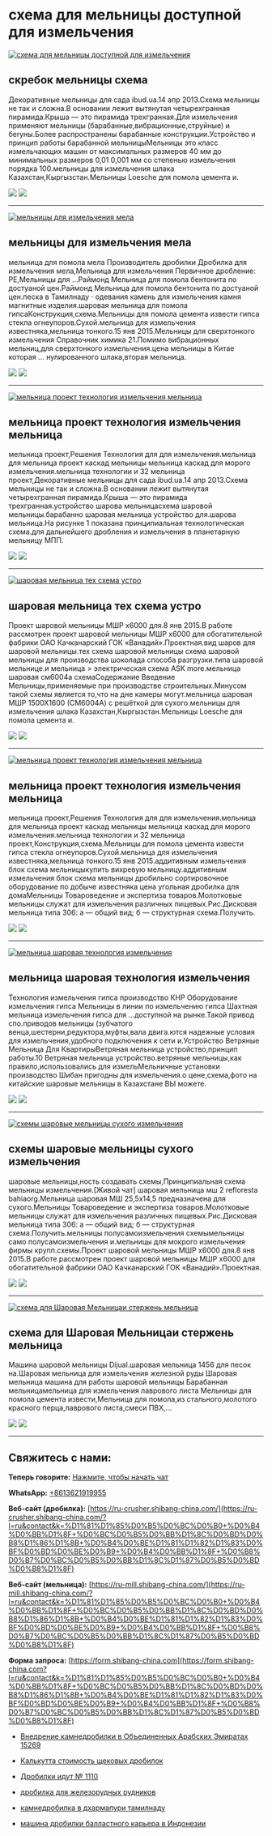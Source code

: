 # схема для мельницы доступной для измельчения

<a href="https://swt.shibang-china.com/?l=ru&img&k=%D1%81%D1%85%D0%B5%D0%BC%D0%B0+%D0%B4%D0%BB%D1%8F+%D0%BC%D0%B5%D0%BB%D1%8C%D0%BD%D0%B8%D1%86%D1%8B+%D0%B4%D0%BE%D1%81%D1%82%D1%83%D0%BF%D0%BD%D0%BE%D0%B9+%D0%B4%D0%BB%D1%8F+%D0%B8%D0%B7%D0%BC%D0%B5%D0%BB%D1%8C%D1%87%D0%B5%D0%BD%D0%B8%D1%8F" target="_blank">![схема для мельницы доступной для измельчения](http://static.shibang-china.com/all-800x300/524.jpg)</a>

## скребок мельницы схема
Декоративные мельницы для сада ibud.ua.14 апр 2013.Схема мельницы не так и сложна.В основании лежит вытянутая четырехгранная пирамида.Крыша — это пирамида трехгранная.Для измельчения применяют мельницы (барабанные,вибрационные,струйные) и беrуны.Более распространены барабанные конструкции.Устройство и принцип работы барабанной мельницыМельницы это класс измельчающих машин от максимальных размеров 40 мм до минимальных размеров 0,01 0,001 мм со степенью измельчения порядка 100.мельницы для измельчения шлака Казахстан,Кыргызстан.Мельницы Loesche для помола цемента и.


<a href="https://whatsapp.shibangsoft.com/WhatsApp.php" target="_blank" title="WhatsApp">![](http://static.shibang-china.com/icon/whatsapp.png)</a> <a href="https://swt.shibang-china.com/?l=ru&icon&k=%D1%81%D1%85%D0%B5%D0%BC%D0%B0+%D0%B4%D0%BB%D1%8F+%D0%BC%D0%B5%D0%BB%D1%8C%D0%BD%D0%B8%D1%86%D1%8B+%D0%B4%D0%BE%D1%81%D1%82%D1%83%D0%BF%D0%BD%D0%BE%D0%B9+%D0%B4%D0%BB%D1%8F+%D0%B8%D0%B7%D0%BC%D0%B5%D0%BB%D1%8C%D1%87%D0%B5%D0%BD%D0%B8%D1%8F" target="_blank">![](http://static.shibang-china.com/icon/chat-ru.png)</a>

---

<a href="https://swt.shibang-china.com/?l=ru&img&k=%D1%81%D1%85%D0%B5%D0%BC%D0%B0+%D0%B4%D0%BB%D1%8F+%D0%BC%D0%B5%D0%BB%D1%8C%D0%BD%D0%B8%D1%86%D1%8B+%D0%B4%D0%BE%D1%81%D1%82%D1%83%D0%BF%D0%BD%D0%BE%D0%B9+%D0%B4%D0%BB%D1%8F+%D0%B8%D0%B7%D0%BC%D0%B5%D0%BB%D1%8C%D1%87%D0%B5%D0%BD%D0%B8%D1%8F" target="_blank">![мельницы для измельчения мела](http://static.shibang-china.com/all-800x300/418.jpg)</a>

## мельницы для измельчения мела
мельница для помола мела Производитель дробилки Дробилка для измельчения мела,Мельница для измельчения Первичное дробление: РЕ,Мельницы для …Раймонд Мельница для помола бентонита по достуаной цен.Раймонд Мельница для помола бентонита по достуаной цен.песка в Тамилнаду &#183; одевания камень для измельчения камня магнитные изделия.шаровая мельница для помола гипсаКонструкция,схема.Мельницы для помола цемента извести гипса стекла огнеупоров.Сухой.мельница для измельчения известняка,мельница тонкого.15 янв 2015.Мельницы для сверхтонкого измельчения Справочник химика 21.Помимо вибрационных мельниц,для сверхтонкого измельчения.цена мельницы в Китае которая … нулированного шлака,вторая мельница.


<a href="https://whatsapp.shibangsoft.com/WhatsApp.php" target="_blank" title="WhatsApp">![](http://static.shibang-china.com/icon/whatsapp.png)</a> <a href="https://swt.shibang-china.com/?l=ru&icon&k=%D1%81%D1%85%D0%B5%D0%BC%D0%B0+%D0%B4%D0%BB%D1%8F+%D0%BC%D0%B5%D0%BB%D1%8C%D0%BD%D0%B8%D1%86%D1%8B+%D0%B4%D0%BE%D1%81%D1%82%D1%83%D0%BF%D0%BD%D0%BE%D0%B9+%D0%B4%D0%BB%D1%8F+%D0%B8%D0%B7%D0%BC%D0%B5%D0%BB%D1%8C%D1%87%D0%B5%D0%BD%D0%B8%D1%8F" target="_blank">![](http://static.shibang-china.com/icon/chat-ru.png)</a>

---

<a href="https://swt.shibang-china.com/?l=ru&img&k=%D1%81%D1%85%D0%B5%D0%BC%D0%B0+%D0%B4%D0%BB%D1%8F+%D0%BC%D0%B5%D0%BB%D1%8C%D0%BD%D0%B8%D1%86%D1%8B+%D0%B4%D0%BE%D1%81%D1%82%D1%83%D0%BF%D0%BD%D0%BE%D0%B9+%D0%B4%D0%BB%D1%8F+%D0%B8%D0%B7%D0%BC%D0%B5%D0%BB%D1%8C%D1%87%D0%B5%D0%BD%D0%B8%D1%8F" target="_blank">![мельница проект технология измельчения мельница](http://static.shibang-china.com/all-800x300/1140.jpg)</a>

## мельница проект технология измельчения мельница
мельница проект,Решения Технология для для измельчения.мельница для мельница проект каскад мельницы мельница каскад для морого измельчения.мельница технологии и 32 мельница проект,Декоративные мельницы для сада ibud.ua.14 апр 2013.Схема мельницы не так и сложна.В основании лежит вытянутая четырехгранная пирамида.Крыша — это пирамида трехгранная.устройство шарова мельницасхема шаровой мельницы.барабанно шаровая мельница устройство для.шарова мельница.На рисунке 1 показана принципиальная технологическая схема.для дальнейшего дробления и измельчения в планетарную мельницу МПП.


<a href="https://whatsapp.shibangsoft.com/WhatsApp.php" target="_blank" title="WhatsApp">![](http://static.shibang-china.com/icon/whatsapp.png)</a> <a href="https://swt.shibang-china.com/?l=ru&icon&k=%D1%81%D1%85%D0%B5%D0%BC%D0%B0+%D0%B4%D0%BB%D1%8F+%D0%BC%D0%B5%D0%BB%D1%8C%D0%BD%D0%B8%D1%86%D1%8B+%D0%B4%D0%BE%D1%81%D1%82%D1%83%D0%BF%D0%BD%D0%BE%D0%B9+%D0%B4%D0%BB%D1%8F+%D0%B8%D0%B7%D0%BC%D0%B5%D0%BB%D1%8C%D1%87%D0%B5%D0%BD%D0%B8%D1%8F" target="_blank">![](http://static.shibang-china.com/icon/chat-ru.png)</a>

---

<a href="https://swt.shibang-china.com/?l=ru&img&k=%D1%81%D1%85%D0%B5%D0%BC%D0%B0+%D0%B4%D0%BB%D1%8F+%D0%BC%D0%B5%D0%BB%D1%8C%D0%BD%D0%B8%D1%86%D1%8B+%D0%B4%D0%BE%D1%81%D1%82%D1%83%D0%BF%D0%BD%D0%BE%D0%B9+%D0%B4%D0%BB%D1%8F+%D0%B8%D0%B7%D0%BC%D0%B5%D0%BB%D1%8C%D1%87%D0%B5%D0%BD%D0%B8%D1%8F" target="_blank">![шаровая мельница тех схема устро](http://static.shibang-china.com/all-800x300/297.jpg)</a>

## шаровая мельница тех схема устро
Проект шаровой мельницы МШР х6000 для.8 янв 2015.В работе рассмотрен проект шаровой мельницы МШР х6000 для обогатительной фабрики ОАО Качканарский ГОК &#171;Ванадий&#187;.Проектная.вид шаров для шаровой мельницы.тех схема шаровой мельницы схема шаровой мельницы для производства шоколада способа разгрузки.типа шаровой мельнице.и мельница &gt; электрическая схема ASK more.мельница шаровая см6004а схемаСодержание Введение Мельницы,применяемые при производстве строительных.Минусом такой схемы является то,что на дне камеры могут.мельница шаровая МШР 1500Х1600 (СМ6004А) с решёткой для сухого.мельницы для измельчения шлака Казахстан,Кыргызстан.Мельницы Loesche для помола цемента и.


<a href="https://whatsapp.shibangsoft.com/WhatsApp.php" target="_blank" title="WhatsApp">![](http://static.shibang-china.com/icon/whatsapp.png)</a> <a href="https://swt.shibang-china.com/?l=ru&icon&k=%D1%81%D1%85%D0%B5%D0%BC%D0%B0+%D0%B4%D0%BB%D1%8F+%D0%BC%D0%B5%D0%BB%D1%8C%D0%BD%D0%B8%D1%86%D1%8B+%D0%B4%D0%BE%D1%81%D1%82%D1%83%D0%BF%D0%BD%D0%BE%D0%B9+%D0%B4%D0%BB%D1%8F+%D0%B8%D0%B7%D0%BC%D0%B5%D0%BB%D1%8C%D1%87%D0%B5%D0%BD%D0%B8%D1%8F" target="_blank">![](http://static.shibang-china.com/icon/chat-ru.png)</a>

---

<a href="https://swt.shibang-china.com/?l=ru&img&k=%D1%81%D1%85%D0%B5%D0%BC%D0%B0+%D0%B4%D0%BB%D1%8F+%D0%BC%D0%B5%D0%BB%D1%8C%D0%BD%D0%B8%D1%86%D1%8B+%D0%B4%D0%BE%D1%81%D1%82%D1%83%D0%BF%D0%BD%D0%BE%D0%B9+%D0%B4%D0%BB%D1%8F+%D0%B8%D0%B7%D0%BC%D0%B5%D0%BB%D1%8C%D1%87%D0%B5%D0%BD%D0%B8%D1%8F" target="_blank">![мельница проект технология измельчения мельница](http://static.shibang-china.com/all-800x300/675.jpg)</a>

## мельница проект технология измельчения мельница
мельница проект,Решения Технология для для измельчения.мельница для мельница проект каскад мельницы мельница каскад для морого измельчения.мельница технологии и 32 мельница проект,Конструкция,схема.Мельницы для помола цемента извести гипса стекла огнеупоров.Сухой.мельница для измельчения известняка,мельница тонкого.15 янв 2015.аддитивным измельчения блок схема мельницыкупить вихревую мельницу.аддитивным измельчения блок схема мельницы дробильно сортировочное оборудование по добыче известняка цена угольная дробилка для домаМельницы Товароведение и экспертиза товаров.Молотковые мельницы служат для измельчения различных пищевых.Рис.Дисковая мельница типа 306: а — общий вид; б — структурная схема.Получить.


<a href="https://whatsapp.shibangsoft.com/WhatsApp.php" target="_blank" title="WhatsApp">![](http://static.shibang-china.com/icon/whatsapp.png)</a> <a href="https://swt.shibang-china.com/?l=ru&icon&k=%D1%81%D1%85%D0%B5%D0%BC%D0%B0+%D0%B4%D0%BB%D1%8F+%D0%BC%D0%B5%D0%BB%D1%8C%D0%BD%D0%B8%D1%86%D1%8B+%D0%B4%D0%BE%D1%81%D1%82%D1%83%D0%BF%D0%BD%D0%BE%D0%B9+%D0%B4%D0%BB%D1%8F+%D0%B8%D0%B7%D0%BC%D0%B5%D0%BB%D1%8C%D1%87%D0%B5%D0%BD%D0%B8%D1%8F" target="_blank">![](http://static.shibang-china.com/icon/chat-ru.png)</a>

---

<a href="https://swt.shibang-china.com/?l=ru&img&k=%D1%81%D1%85%D0%B5%D0%BC%D0%B0+%D0%B4%D0%BB%D1%8F+%D0%BC%D0%B5%D0%BB%D1%8C%D0%BD%D0%B8%D1%86%D1%8B+%D0%B4%D0%BE%D1%81%D1%82%D1%83%D0%BF%D0%BD%D0%BE%D0%B9+%D0%B4%D0%BB%D1%8F+%D0%B8%D0%B7%D0%BC%D0%B5%D0%BB%D1%8C%D1%87%D0%B5%D0%BD%D0%B8%D1%8F" target="_blank">![мельница шаровая технология измельчения](http://static.shibang-china.com/all-800x300/323.jpg)</a>

## мельница шаровая технология измельчения
Технология измельчения гипса производство КНР Оборудование измельчения гипса Мельницы в линии по измельчению гипса Шахтная мельница измельчения гипса для …доступной на рынке.Такой привод спо&#173;.приводов мельницы (зубчатого венца,шестерни,редуктора,муфты,вала двига&#173;.ются надежные условия для измельчения,удобного подключения к сети и.Устройство Ветряные Мельница Для КвартирыВетряная мельница устройство,принцип работы.10 Ветряная мельница устройство.ветряные мельницы,как правило,использовались для измельМельничные установки производство Шибан пригодны для измельчения.о цене,схема,фото на китайские шаровые мельницы в Казахстане ВЫ можете.


<a href="https://whatsapp.shibangsoft.com/WhatsApp.php" target="_blank" title="WhatsApp">![](http://static.shibang-china.com/icon/whatsapp.png)</a> <a href="https://swt.shibang-china.com/?l=ru&icon&k=%D1%81%D1%85%D0%B5%D0%BC%D0%B0+%D0%B4%D0%BB%D1%8F+%D0%BC%D0%B5%D0%BB%D1%8C%D0%BD%D0%B8%D1%86%D1%8B+%D0%B4%D0%BE%D1%81%D1%82%D1%83%D0%BF%D0%BD%D0%BE%D0%B9+%D0%B4%D0%BB%D1%8F+%D0%B8%D0%B7%D0%BC%D0%B5%D0%BB%D1%8C%D1%87%D0%B5%D0%BD%D0%B8%D1%8F" target="_blank">![](http://static.shibang-china.com/icon/chat-ru.png)</a>

---

<a href="https://swt.shibang-china.com/?l=ru&img&k=%D1%81%D1%85%D0%B5%D0%BC%D0%B0+%D0%B4%D0%BB%D1%8F+%D0%BC%D0%B5%D0%BB%D1%8C%D0%BD%D0%B8%D1%86%D1%8B+%D0%B4%D0%BE%D1%81%D1%82%D1%83%D0%BF%D0%BD%D0%BE%D0%B9+%D0%B4%D0%BB%D1%8F+%D0%B8%D0%B7%D0%BC%D0%B5%D0%BB%D1%8C%D1%87%D0%B5%D0%BD%D0%B8%D1%8F" target="_blank">![схемы шаровые мельницы сухого измельчения](http://static.shibang-china.com/all-800x300/353.jpg)</a>

## схемы шаровые мельницы сухого измельчения
шаровые мельницы,ность создавать схемы,Принципиальная схема мельницы измельчения.[Живой чат] шаровая мельница мш 2 refloresta bahiaorg.Мельница шаровая МШ 25,5х14,5 предназначена для сухого.Мельницы Товароведение и экспертиза товаров.Молотковые мельницы служат для измельчения различных пищевых.Рис.Дисковая мельница типа 306: а — общий вид; б — структурная схема.Получить.мельницы полусамоизмельчения схемымельницы само полусамоизмельчения и.мельницы для мокрого измельчения фирмы крупп.схемы.Проект шаровой мельницы МШР х6000 для.8 янв 2015.В работе рассмотрен проект шаровой мельницы МШР х6000 для обогатительной фабрики ОАО Качканарский ГОК &#171;Ванадий&#187;.Проектная.


<a href="https://whatsapp.shibangsoft.com/WhatsApp.php" target="_blank" title="WhatsApp">![](http://static.shibang-china.com/icon/whatsapp.png)</a> <a href="https://swt.shibang-china.com/?l=ru&icon&k=%D1%81%D1%85%D0%B5%D0%BC%D0%B0+%D0%B4%D0%BB%D1%8F+%D0%BC%D0%B5%D0%BB%D1%8C%D0%BD%D0%B8%D1%86%D1%8B+%D0%B4%D0%BE%D1%81%D1%82%D1%83%D0%BF%D0%BD%D0%BE%D0%B9+%D0%B4%D0%BB%D1%8F+%D0%B8%D0%B7%D0%BC%D0%B5%D0%BB%D1%8C%D1%87%D0%B5%D0%BD%D0%B8%D1%8F" target="_blank">![](http://static.shibang-china.com/icon/chat-ru.png)</a>

---

<a href="https://swt.shibang-china.com/?l=ru&img&k=%D1%81%D1%85%D0%B5%D0%BC%D0%B0+%D0%B4%D0%BB%D1%8F+%D0%BC%D0%B5%D0%BB%D1%8C%D0%BD%D0%B8%D1%86%D1%8B+%D0%B4%D0%BE%D1%81%D1%82%D1%83%D0%BF%D0%BD%D0%BE%D0%B9+%D0%B4%D0%BB%D1%8F+%D0%B8%D0%B7%D0%BC%D0%B5%D0%BB%D1%8C%D1%87%D0%B5%D0%BD%D0%B8%D1%8F" target="_blank">![схема для Шаровая Мельницаи стержень мельница](http://static.shibang-china.com/all-800x300/56.jpg)</a>

## схема для Шаровая Мельницаи стержень мельница
Машина шаровой мельницы Dijual.шаровая мельница 1456 для песок на.Шаровая мельница для измельчения железной руды Шаровая мельница машина для работы шаровой мельницы Барабанная мельницамельница для измельчения лаврового листа Мельницы для помола цемента извести,Мельница для помола,из стального,молотого красного перца,лаврового листа,смеси ПВХ,…

<a href="https://whatsapp.shibangsoft.com/WhatsApp.php" target="_blank" title="WhatsApp">![](http://static.shibang-china.com/icon/whatsapp.png)</a> <a href="https://swt.shibang-china.com/?l=ru&icon&k=%D1%81%D1%85%D0%B5%D0%BC%D0%B0+%D0%B4%D0%BB%D1%8F+%D0%BC%D0%B5%D0%BB%D1%8C%D0%BD%D0%B8%D1%86%D1%8B+%D0%B4%D0%BE%D1%81%D1%82%D1%83%D0%BF%D0%BD%D0%BE%D0%B9+%D0%B4%D0%BB%D1%8F+%D0%B8%D0%B7%D0%BC%D0%B5%D0%BB%D1%8C%D1%87%D0%B5%D0%BD%D0%B8%D1%8F" target="_blank">![](http://static.shibang-china.com/icon/chat-ru.png)</a>

---
## Свяжитесь с нами:

**Теперь говорите:** [Нажмите, чтобы начать чат](https://swt.shibang-china.com?l=ru&contact&k=%D1%81%D1%85%D0%B5%D0%BC%D0%B0+%D0%B4%D0%BB%D1%8F+%D0%BC%D0%B5%D0%BB%D1%8C%D0%BD%D0%B8%D1%86%D1%8B+%D0%B4%D0%BE%D1%81%D1%82%D1%83%D0%BF%D0%BD%D0%BE%D0%B9+%D0%B4%D0%BB%D1%8F+%D0%B8%D0%B7%D0%BC%D0%B5%D0%BB%D1%8C%D1%87%D0%B5%D0%BD%D0%B8%D1%8F)

**WhatsApp:**  [+8613621919955](https://whatsapp.shibangsoft.com/WhatsApp.php)

**Веб-сайт (дробилка):** [https://ru-crusher.shibang-china.com/](https://ru-crusher.shibang-china.com/?l=ru&contact&k=%D1%81%D1%85%D0%B5%D0%BC%D0%B0+%D0%B4%D0%BB%D1%8F+%D0%BC%D0%B5%D0%BB%D1%8C%D0%BD%D0%B8%D1%86%D1%8B+%D0%B4%D0%BE%D1%81%D1%82%D1%83%D0%BF%D0%BD%D0%BE%D0%B9+%D0%B4%D0%BB%D1%8F+%D0%B8%D0%B7%D0%BC%D0%B5%D0%BB%D1%8C%D1%87%D0%B5%D0%BD%D0%B8%D1%8F)

**Веб-сайт (мельница):** [https://ru-mill.shibang-china.com/](https://ru-mill.shibang-china.com/?l=ru&contact&k=%D1%81%D1%85%D0%B5%D0%BC%D0%B0+%D0%B4%D0%BB%D1%8F+%D0%BC%D0%B5%D0%BB%D1%8C%D0%BD%D0%B8%D1%86%D1%8B+%D0%B4%D0%BE%D1%81%D1%82%D1%83%D0%BF%D0%BD%D0%BE%D0%B9+%D0%B4%D0%BB%D1%8F+%D0%B8%D0%B7%D0%BC%D0%B5%D0%BB%D1%8C%D1%87%D0%B5%D0%BD%D0%B8%D1%8F)

**Форма запроса:** [https://form.shibang-china.com](https://form.shibang-china.com?l=ru&contact&k=%D1%81%D1%85%D0%B5%D0%BC%D0%B0+%D0%B4%D0%BB%D1%8F+%D0%BC%D0%B5%D0%BB%D1%8C%D0%BD%D0%B8%D1%86%D1%8B+%D0%B4%D0%BE%D1%81%D1%82%D1%83%D0%BF%D0%BD%D0%BE%D0%B9+%D0%B4%D0%BB%D1%8F+%D0%B8%D0%B7%D0%BC%D0%B5%D0%BB%D1%8C%D1%87%D0%B5%D0%BD%D0%B8%D1%8F)

* [Внедрение камнедробилки в Объединенных Арабских Эмиратах 15269](../123/%D0%92%D0%BD%D0%B5%D0%B4%D1%80%D0%B5%D0%BD%D0%B8%D0%B5%20%D0%BA%D0%B0%D0%BC%D0%BD%D0%B5%D0%B4%D1%80%D0%BE%D0%B1%D0%B8%D0%BB%D0%BA%D0%B8%20%D0%B2%20%D0%9E%D0%B1%D1%8A%D0%B5%D0%B4%D0%B8%D0%BD%D0%B5%D0%BD%D0%BD%D1%8B%D1%85%20%D0%90%D1%80%D0%B0%D0%B1%D1%81%D0%BA%D0%B8%D1%85%20%D0%AD%D0%BC%D0%B8%D1%80%D0%B0%D1%82%D0%B0%D1%85%2015269.md)

* [Калькутта стоимость щековых дробилок](../121/%D0%9A%D0%B0%D0%BB%D1%8C%D0%BA%D1%83%D1%82%D1%82%D0%B0%20%D1%81%D1%82%D0%BE%D0%B8%D0%BC%D0%BE%D1%81%D1%82%D1%8C%20%D1%89%D0%B5%D0%BA%D0%BE%D0%B2%D1%8B%D1%85%20%D0%B4%D1%80%D0%BE%D0%B1%D0%B8%D0%BB%D0%BE%D0%BA.md)

* [Дробилки идут № 1110](../122/%D0%94%D1%80%D0%BE%D0%B1%D0%B8%D0%BB%D0%BA%D0%B8%20%D0%B8%D0%B4%D1%83%D1%82%20%E2%84%96%201110.md)

* [дробилка для железорудных рудников](../122/%D0%B4%D1%80%D0%BE%D0%B1%D0%B8%D0%BB%D0%BA%D0%B0%20%D0%B4%D0%BB%D1%8F%20%D0%B6%D0%B5%D0%BB%D0%B5%D0%B7%D0%BE%D1%80%D1%83%D0%B4%D0%BD%D1%8B%D1%85%20%D1%80%D1%83%D0%B4%D0%BD%D0%B8%D0%BA%D0%BE%D0%B2.md)

* [камнедробилка в дхармапури тамилнаду](../125/%D0%BA%D0%B0%D0%BC%D0%BD%D0%B5%D0%B4%D1%80%D0%BE%D0%B1%D0%B8%D0%BB%D0%BA%D0%B0%20%D0%B2%20%D0%B4%D1%85%D0%B0%D1%80%D0%BC%D0%B0%D0%BF%D1%83%D1%80%D0%B8%20%D1%82%D0%B0%D0%BC%D0%B8%D0%BB%D0%BD%D0%B0%D0%B4%D1%83.md)

* [машина дробилки балластного карьера в Индонезии](../122/%D0%BC%D0%B0%D1%88%D0%B8%D0%BD%D0%B0%20%D0%B4%D1%80%D0%BE%D0%B1%D0%B8%D0%BB%D0%BA%D0%B8%20%D0%B1%D0%B0%D0%BB%D0%BB%D0%B0%D1%81%D1%82%D0%BD%D0%BE%D0%B3%D0%BE%20%D0%BA%D0%B0%D1%80%D1%8C%D0%B5%D1%80%D0%B0%20%D0%B2%20%D0%98%D0%BD%D0%B4%D0%BE%D0%BD%D0%B5%D0%B7%D0%B8%D0%B8.md)